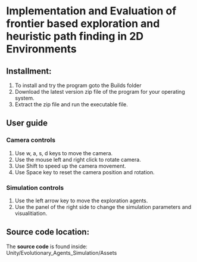 # Implementation and Evaluation of frontier based exploration and heuristic path finding in 2D Environments

## Installment:
1. To install and try the program goto the Builds folder
2. Download the latest version zip file of the program for your operating system. 
3. Extract the zip file and run the executable file.

## User guide 
### Camera controls
1. Use w, a, s, d keys to move the camera. 
2. Use the mouse left and right click to rotate camera.
3. Use Shift to speed up the camera movement.
4. Use Space key to reset the camera position and rotation.
### Simulation controls
1. Use the left arrow key to move the exploration agents. 
2. Use the panel of the right side to change the simulation parameters and visualitiation. 




## Source code location: 
The **source code** is found inside: Unity/Evolutionary_Agents_Simulation/Assets



